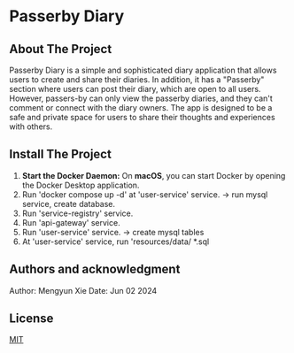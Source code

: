 # Passerby Diary




## About The Project

Passerby Diary is a simple and sophisticated diary application that allows users to create and share their diaries. In addition, it has a "Passerby" section where users can post their diary, which are open to all users. However, passers-by can only view the passerby diaries, and they can't comment or connect with the diary owners. The app is designed to be a safe and private space for users to share their thoughts and experiences with others.



## Install The Project

1. **Start the Docker Daemon:** On **macOS**, you can start Docker by opening the Docker Desktop application. 
2. Run 'docker compose up -d' at 'user-service' service. -> run mysql service, create database.
3. Run 'service-registry' service.
4. Run 'api-gateway' service.
5. Run 'user-service' service. -> create mysql tables
6. At 'user-service' service, run 'resources/data/ *.sql




## Authors and acknowledgment

Author: Mengyun Xie
Date: Jun 02 2024


## License

[MIT](https://choosealicense.com/licenses/mit/)